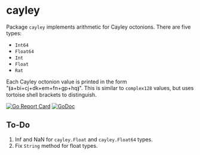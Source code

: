 # cayley

Package `cayley` implements arithmetic for Cayley octonions. There are five types:

* `Int64`
* `Float64`
* `Int`
* `Float`
* `Rat`

Each Cayley octonion value is printed in the form "⦗a+bi+cj+dk+em+fn+gp+hq⦘". This is similar to `complex128` values, but uses tortoise shell brackets to distinguish.

[![Go Report Card](https://goreportcard.com/badge/gojp/goreportcard)](https://goreportcard.com/report/github.com/meirizarrygelpi/numbers/cayley) [![GoDoc](https://godoc.org/github.com/meirizarrygelpi/numbers/cayley?status.svg)](https://godoc.org/github.com/meirizarrygelpi/numbers/cayley)

## To-Do

1. Inf and NaN for `cayley.Float` and `cayley.Float64` types.
2. Fix `String` method for float types.